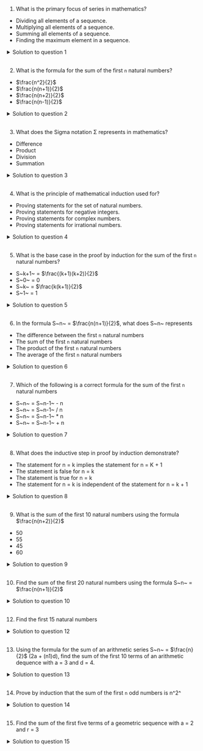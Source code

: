 1. What is the primary focus of series in mathematics?

- Dividing all elements of a sequence.
- Multiplying all elements of a sequence.
- Summing all elements of a sequence.
- Finding the maximum element in a sequence.

<details>
  <summary>Solution to question 1</summary>

Summing all elements of a sequence

</details>

<br>

2. What is the formula for the sum of the first `n` natural numbers?

- $\frac{n^2}{2}$
- $\frac{n(n+1)}{2}$
- $\frac{n(n+2)}{2}$
- $\frac{n(n-1)}{2}$

<details>
  <summary>Solution to question 2</summary>

$\frac{n(n+1)}{2}$

</details>

<br>

3. What does the Sigma notation Σ represents in mathematics?

- Difference
- Product
- Division
- Summation

<details>
  <summary>Solution to question 3</summary>

Summation

</details>

<br>

4. What is the principle of mathematical induction used for?

- Proving statements for the set of natural numbers.
- Proving statements for negative integers.
- Proving statements for complex numbers.
- Proving statements for irrational numbers.

<details>
  <summary>Solution to question 4</summary>

Provide statements for the set of natural numbers

</details>

<br>

5. What is the base case in the proof by induction for the sum of the first `n` natural numbers?

- S~k+1~ = $\frac{(k+1)(k+2)}{2}$
- S~0~ = 0
- S~k~ = $\frac{k(k+1)}{2}$
- S~1~ = 1

<details>
  <summary>Solution to question 5</summary>

S~0~ = 0

</details>

<br>

6. In the formula S~n~ = $\frac{n(n+1)}{2}$, what does S~n~ represents

- The difference between the first `n` natural numbers
- The sum of the first `n` natural numbers
- The product of the first `n` natural numbers
- The average of the first `n` natural numbers

<details>
  <summary>Solution to question 6</summary>

The sum of the first `n` natural numbers

</details>

<br>

7. Which of the following is a correct formula for the sum of the first `n` natural numbers

- S~n~ = S~n-1~ - n
- S~n~ = S~n-1~ / n
- S~n~ = S~n-1~ \* n
- S~n~ = S~n-1~ + n

<details>
  <summary>Solution to question 7</summary>

S~n~ = S~n-1~ + n

</details>

<br>

8. What does the inductive step in proof by induction demonstrate?

- The statement for n = k implies the statement for n = K + 1
- The statement is false for n = k
- The statement is true for n = k
- The statement for n = k is independent of the statement for n = k + 1

<details>
  <summary>Solution to question 8</summary>

The statement for n = k implies the statement for n = K + 1

</details>

<br>

9. What is the sum of the first 10 natural numbers using the formula $\frac{n(n+2)}{2}$

- 50
- 55
- 45
- 60

<details>
  <summary>Solution to question 9</summary>

55

</details>

<br>

10. Find the sum of the first 20 natural numbers using the formula S~n~ = $\frac{n(n+1)}{2}$

<details>
  <summary>Solution to question 10</summary>

210

</details>

<br>

12. Find the first 15 natural numbers

<details>
  <summary>Solution to question 12</summary>

The first 15 natural numbers are:

```
1, 2, 3, 4, 5, 6, 7, 8, 9, 10, 11, 12, 13, 14, 15
```

</details>

<br>

13. Using the formula for the sum of an arithmetic series S~n~ = $\frac{n}{2}$ (2a + (n1)d), find the sum of the first 10 terms of an arithmetic dequence with a = 3 and d = 4.

<details>
  <summary>Solution to question 13</summary>

```
210
```

</details>

<br>

14. Prove by induction that the sum of the first `n` odd numbers is n^2^

<details>
  <summary>Solution to question 14</summary>

Base case:

for n = 1,
S~1~ = 1 = 1^2^

The base case holds true.

Inductive step:

Assume for formula holds on n = k,
S~k~ = k^2^

Prove for n = k + 1,

S~k+1~ = S~k~ + (2k + 1) = k^2^ + (2k + 1) = (k + 1 )^2^

Hence, the formula holds for n = k + 1

</details>

<br>

15. Find the sum of the first five terms of a geometric sequence with a = 2 and r = 3

<details>
  <summary>Solution to question 15</summary>

S~n~ = a $\frac{1^r}{1  r}$, if r $\neq$ 1
S~5~ = 242

</details>

<br>

